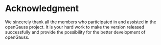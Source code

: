 # Acknowledgment<a name="EN-US_TOPIC_0000001162739900"></a>

We sincerely thank all the members who participated in and assisted in the openGauss project. It is your hard work to make the version released successfully and provide the possibility for the better development of openGauss.


